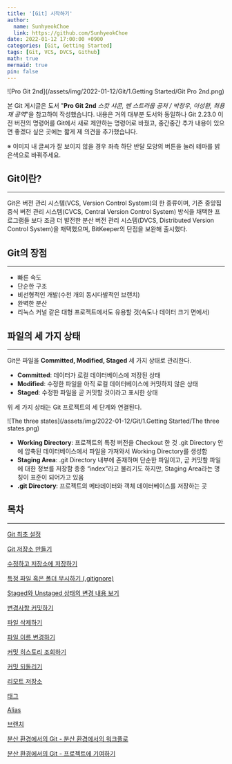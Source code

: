```yaml
---
title: '[Git] 시작하기'
author:
  name: SunhyeokChoe
  link: https://github.com/SunhyeokChoe
date: 2022-01-12 17:00:00 +0900
categories: [Git, Getting Started]
tags: [Git, VCS, DVCS, Github]
math: true
mermaid: true
pin: false
---
```


![Pro Git 2nd](/assets/img/2022-01-12/Git/1.Getting Started/Git Pro 2nd.png)

본 Git 게시글은 도서 "**Pro Git 2nd** *스캇 샤콘, 벤 스트라웁 공저 / 박창우, 이성환, 최용재 공역*"을 참고하여 작성했습니다. 내용은 거의 대부분 도서와 동일하나 Git 2.23.0 이전 버전의 명령어를 Git에서 새로 제안하는 명령어로 바꿨고, 중간중간 추가 내용이 있으면 좋겠다 싶은 곳에는 짧게 제 의견을 추가했습니다.

※ 이미지 내 글씨가 잘 보이지 않을 경우 좌측 하단 반달 모양의 버튼을 눌러 테마를 밝은색으로 바꿔주세요.

## Git이란?

---

Git은 버전 관리 시스템(VCS, Version Control System)의 한 종류이며, 기존 중앙집중식 버전 관리 시스템(CVCS, Central Version Control System) 방식을 채택한 프로그램들 보다 조금 더 발전한 분산 버전 관리 시스템(DVCS, Distributed Version Control System)을 채택했으며, BitKeeper의 단점을 보완해 출시했다.

## Git의 장점

---

- 빠른 속도
- 단순한 구조
- 비선형적인 개발(수천 개의 동시다발적인 브랜치)
- 완벽한 분산
- 리눅스 커널 같은 대형 프로젝트에서도 유용할 것(속도나 데이터 크기 면에서)

## 파일의 세 가지 상태

---

Git은 파일을 **Committed, Modified, Staged** 세 가지 상태로 관리한다.

- **Committed**: 데이터가 로컬 데이터베이스에 저장된 상태
- **Modified**: 수정한 파일을 아직 로컬 데이터베이스에 커밋하지 않은 상태
- **Staged**: 수정한 파일을 곧 커밋할 것이라고 표시한 상태

위 세 가지 상태는 Git 프로젝트의 세 단계와 연결된다.

![The three states](/assets/img/2022-01-12/Git/1.Getting Started/The three states.png)

- **Working Directory**: 프로젝트의 특정 버전을 Checkout 한 것
.git Directory 안에 압축된 데이터베이스에서 파일을 가져와서 Working Directory를 생성함
- **Staging Area**: .git Directory 내부에 존재하며 단순한 파일이고, 곧 커밋할 파일에 대한 정보를 저장함
종종 “index”라고 불리기도 하지만, Staging Area라는 명칭이 표준이 되어가고 있음
- **.git Directory**: 프로젝트의 메타데이터와 객체 데이터베이스를 저장하는 곳

## 목차

---

[Git 최초 설정](Git%204084b98317fb435e9e05fccc39527294/Git%20%E1%84%8E%E1%85%AC%E1%84%8E%E1%85%A9%20%E1%84%89%E1%85%A5%E1%86%AF%E1%84%8C%E1%85%A5%E1%86%BC%201507578cfc324c3298a7b2c74f2c3179.md)

[Git 저장소 만들기](Git%204084b98317fb435e9e05fccc39527294/Git%20%E1%84%8C%E1%85%A5%E1%84%8C%E1%85%A1%E1%86%BC%E1%84%89%E1%85%A9%20%E1%84%86%E1%85%A1%E1%86%AB%E1%84%83%E1%85%B3%E1%86%AF%E1%84%80%E1%85%B5%202fd5988a475044cab0c2593bef533537.md)

[수정하고 저장소에 저장하기](Git%204084b98317fb435e9e05fccc39527294/%E1%84%89%E1%85%AE%E1%84%8C%E1%85%A5%E1%86%BC%E1%84%92%E1%85%A1%E1%84%80%E1%85%A9%20%E1%84%8C%E1%85%A5%E1%84%8C%E1%85%A1%E1%86%BC%E1%84%89%E1%85%A9%E1%84%8B%E1%85%A6%20%E1%84%8C%E1%85%A5%E1%84%8C%E1%85%A1%E1%86%BC%E1%84%92%E1%85%A1%E1%84%80%E1%85%B5%20d3ae42f7a8e240039898cc23d6d57778.md)

[특정 파일 혹은 폴더 무시하기 (.gitignore)](Git%204084b98317fb435e9e05fccc39527294/%E1%84%90%E1%85%B3%E1%86%A8%E1%84%8C%E1%85%A5%E1%86%BC%20%E1%84%91%E1%85%A1%E1%84%8B%E1%85%B5%E1%86%AF%20%E1%84%92%E1%85%A9%E1%86%A8%E1%84%8B%E1%85%B3%E1%86%AB%20%E1%84%91%E1%85%A9%E1%86%AF%E1%84%83%E1%85%A5%20%E1%84%86%E1%85%AE%E1%84%89%E1%85%B5%E1%84%92%E1%85%A1%E1%84%80%E1%85%B5%20(%20gitignore)%20641066c53679418ebc294886fb96f693.md)

[Staged와 Unstaged 상태의 변경 내용 보기](Git%204084b98317fb435e9e05fccc39527294/Staged%E1%84%8B%E1%85%AA%20Unstaged%20%E1%84%89%E1%85%A1%E1%86%BC%E1%84%90%E1%85%A2%E1%84%8B%E1%85%B4%20%E1%84%87%E1%85%A7%E1%86%AB%E1%84%80%E1%85%A7%E1%86%BC%20%E1%84%82%E1%85%A2%E1%84%8B%E1%85%AD%E1%86%BC%20%E1%84%87%E1%85%A9%E1%84%80%E1%85%B5%200383abf7bc5e4826a0b023f16e45cd16.md)

[변경사항 커밋하기](Git%204084b98317fb435e9e05fccc39527294/%E1%84%87%E1%85%A7%E1%86%AB%E1%84%80%E1%85%A7%E1%86%BC%E1%84%89%E1%85%A1%E1%84%92%E1%85%A1%E1%86%BC%20%E1%84%8F%E1%85%A5%E1%84%86%E1%85%B5%E1%86%BA%E1%84%92%E1%85%A1%E1%84%80%E1%85%B5%20007c8bb2bd454db99b1795de54d73515.md)

[파일 삭제하기](Git%204084b98317fb435e9e05fccc39527294/%E1%84%91%E1%85%A1%E1%84%8B%E1%85%B5%E1%86%AF%20%E1%84%89%E1%85%A1%E1%86%A8%E1%84%8C%E1%85%A6%E1%84%92%E1%85%A1%E1%84%80%E1%85%B5%207759af8b4583483b92d0452f1c65a8bb.md)

[파일 이름 변경하기](Git%204084b98317fb435e9e05fccc39527294/%E1%84%91%E1%85%A1%E1%84%8B%E1%85%B5%E1%86%AF%20%E1%84%8B%E1%85%B5%E1%84%85%E1%85%B3%E1%86%B7%20%E1%84%87%E1%85%A7%E1%86%AB%E1%84%80%E1%85%A7%E1%86%BC%E1%84%92%E1%85%A1%E1%84%80%E1%85%B5%20014c3219465c495890e2cc90d5211903.md)

[커밋 히스토리 조회하기](Git%204084b98317fb435e9e05fccc39527294/%E1%84%8F%E1%85%A5%E1%84%86%E1%85%B5%E1%86%BA%20%E1%84%92%E1%85%B5%E1%84%89%E1%85%B3%E1%84%90%E1%85%A9%E1%84%85%E1%85%B5%20%E1%84%8C%E1%85%A9%E1%84%92%E1%85%AC%E1%84%92%E1%85%A1%E1%84%80%E1%85%B5%200648a0ac45014f549bb9d302ce9551d4.md)

[커밋 되돌리기](Git%204084b98317fb435e9e05fccc39527294/%E1%84%8F%E1%85%A5%E1%84%86%E1%85%B5%E1%86%BA%20%E1%84%83%E1%85%AC%E1%84%83%E1%85%A9%E1%86%AF%E1%84%85%E1%85%B5%E1%84%80%E1%85%B5%20beedf6b0a11942fcb4d44def8644ff3a.md)

[리모트 저장소](Git%204084b98317fb435e9e05fccc39527294/%E1%84%85%E1%85%B5%E1%84%86%E1%85%A9%E1%84%90%E1%85%B3%20%E1%84%8C%E1%85%A5%E1%84%8C%E1%85%A1%E1%86%BC%E1%84%89%E1%85%A9%203bbec40dfda045718d7087e27eb89e97.md)

[태그](Git%204084b98317fb435e9e05fccc39527294/%E1%84%90%E1%85%A2%E1%84%80%E1%85%B3%202dd4768a84094efa9c39bd31ba448a9e.md)

[Alias](Git%204084b98317fb435e9e05fccc39527294/Alias%20b50e123eed98405aaacc76b443d32058.md)

[브랜치](Git%204084b98317fb435e9e05fccc39527294/%E1%84%87%E1%85%B3%E1%84%85%E1%85%A2%E1%86%AB%E1%84%8E%E1%85%B5%203d20c626afd846218e6d3e7a4f369397.md)

[분산 환경에서의 Git - 분산 환경에서의 워크플로](Git%204084b98317fb435e9e05fccc39527294/%E1%84%87%E1%85%AE%E1%86%AB%E1%84%89%E1%85%A1%E1%86%AB%20%E1%84%92%E1%85%AA%E1%86%AB%E1%84%80%E1%85%A7%E1%86%BC%E1%84%8B%E1%85%A6%E1%84%89%E1%85%A5%E1%84%8B%E1%85%B4%20Git%20-%20%E1%84%87%E1%85%AE%E1%86%AB%E1%84%89%E1%85%A1%E1%86%AB%20%E1%84%92%E1%85%AA%E1%86%AB%E1%84%80%E1%85%A7%E1%86%BC%E1%84%8B%E1%85%A6%E1%84%89%E1%85%A5%E1%84%8B%E1%85%B4%20%E1%84%8B%E1%85%AF%E1%84%8F%E1%85%B3%20019ede1d304c4ac2944a8fb68e985af0.md)

[분산 환경에서의 Git - 프로젝트에 기여하기](Git%204084b98317fb435e9e05fccc39527294/%E1%84%87%E1%85%AE%E1%86%AB%E1%84%89%E1%85%A1%E1%86%AB%20%E1%84%92%E1%85%AA%E1%86%AB%E1%84%80%E1%85%A7%E1%86%BC%E1%84%8B%E1%85%A6%E1%84%89%E1%85%A5%E1%84%8B%E1%85%B4%20Git%20-%20%E1%84%91%E1%85%B3%E1%84%85%E1%85%A9%E1%84%8C%E1%85%A6%E1%86%A8%E1%84%90%E1%85%B3%E1%84%8B%E1%85%A6%20%E1%84%80%E1%85%B5%E1%84%8B%E1%85%A7%E1%84%92%E1%85%A1%E1%84%80%E1%85%B5%208ce7b9c9ff844dc2824d5629d0702efc.md)